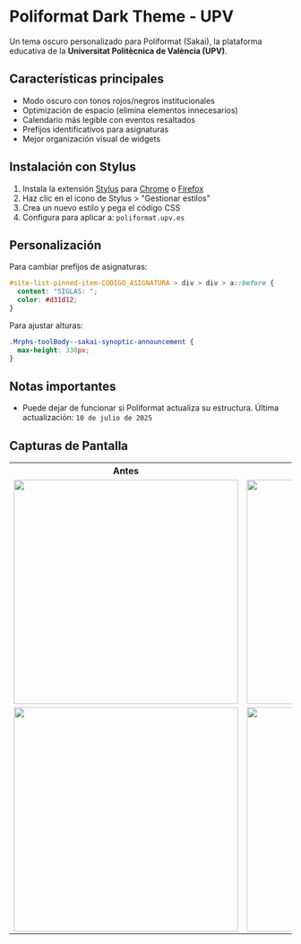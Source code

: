 # Poliformat Dark Theme - UPV  

Un tema oscuro personalizado para Poliformat (Sakai), la plataforma educativa de la **Universitat Politècnica de València (UPV)**.  

## Características principales  
- Modo oscuro con tonos rojos/negros institucionales  
- Optimización de espacio (elimina elementos innecesarios)  
- Calendario más legible con eventos resaltados  
- Prefijos identificativos para asignaturas  
- Mejor organización visual de widgets  

## Instalación con Stylus  

1. Instala la extensión [Stylus](https://github.com/openstyles/stylus) para [Chrome](https://chrome.google.com/webstore/detail/stylus/clngdbkpkpeebahjckkjfobafhncgmne) o [Firefox](https://addons.mozilla.org/es/firefox/addon/stylus/)  
2. Haz clic en el icono de Stylus > "Gestionar estilos"  
3. Crea un nuevo estilo y pega el código CSS  
4. Configura para aplicar a: ``poliformat.upv.es``  

## Personalización  

Para cambiar prefijos de asignaturas:  
```css
#site-list-pinned-item-CODIGO_ASIGNATURA > div > div > a::before {
  content: "SIGLAS: ";
  color: #d31d12;
}
``` 

Para ajustar alturas:  
```css
.Mrphs-toolBody--sakai-synoptic-announcement {
  max-height: 330px;
}
``` 

## Notas importantes  
- Puede dejar de funcionar si Poliformat actualiza su estructura. Última actualización: `10 de julio de 2025`

## Capturas de Pantalla

<table>
  <tr>
    <th>Antes</th>
    <th>Después</th>
  </tr>
  <tr>
    <td><img src="https://github.com/user-attachments/assets/74823af2-40fd-4c54-bbf9-0ad3ea9b6f57" width="400"></td>
    <td><img src="https://github.com/user-attachments/assets/ecc7168e-66e3-458c-9ab1-35bd28f416e7" width="400"></td>
  </tr>
  <tr>
    <td><img src="https://github.com/user-attachments/assets/07cf8a54-e88c-44b4-a21e-e334e41bf71e" width="400"></td>
    <td><img src="https://github.com/user-attachments/assets/12773c48-dd57-4088-8e5f-08bef05bf8ec" width="400"></td>
  </tr>
</table>
